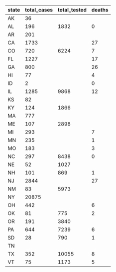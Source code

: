 state | total_cases | total_tested | deaths
--- | --- | --- | ---
AK | 36 |  | 
AL | 196 | 1832 | 0
AR | 201 |  | 
CA | 1733 |  | 27
CO | 720 | 6224 | 7
FL | 1227 |  | 17
GA | 800 |  | 26
HI | 77 |  | 4
ID | 2 |  | 0
IL | 1285 | 9868 | 12
KS | 82 |  | 
KY | 124 | 1866 | 
MA | 777 |  | 
ME | 107 | 2898 | 
MI | 293 |  | 7
MN | 235 |  | 1
MO | 183 |  | 3
NC | 297 | 8438 | 0
NE | 52 | 1027 | 
NH | 101 | 869 | 1
NJ | 2844 |  | 27
NM | 83 | 5973 | 
NY | 20875 |  | 
OH | 442 |  | 6
OK | 81 | 775 | 2
OR | 191 | 3840 | 
PA | 644 | 7239 | 6
SD | 28 | 790 | 1
TN |  |  | 
TX | 352 | 10055 | 8
VT | 75 | 1173 | 5

